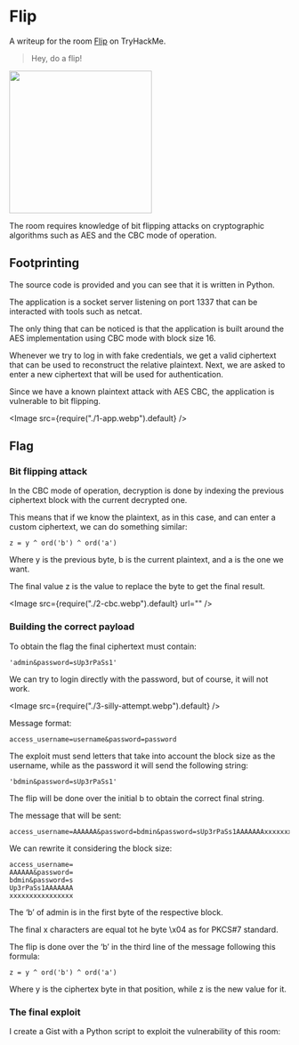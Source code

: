 # Flip

A writeup for the room [Flip](https://tryhackme.com/room/flip) on TryHackMe.

> Hey, do a flip!

<Image src="https://tryhackme-images.s3.amazonaws.com/room-icons/30129d71d291d86c1976d56c3333d8f7.png" width="256" />

The room requires knowledge of bit flipping attacks on cryptographic algorithms such as AES and the CBC mode of operation.

## Footprinting

The source code is provided and you can see that it is written in Python.

The application is a socket server listening on port 1337 that can be interacted with tools such as netcat.

The only thing that can be noticed is that the application is built around the AES implementation using CBC mode with block size 16.

Whenever we try to log in with fake credentials, we get a valid ciphertext that can be used to reconstruct the relative plaintext. Next, we are asked to enter a new ciphertext that will be used for authentication.

Since we have a known plaintext attack with AES CBC, the application is vulnerable to bit flipping.

<Image src={require("./1-app.webp").default} />

## Flag

### Bit flipping attack

In the CBC mode of operation, decryption is done by indexing the previous ciphertext block with the current decrypted one.

This means that if we know the plaintext, as in this case, and can enter a custom ciphertext, we can do something similar:

```
z = y ^ ord('b') ^ ord('a')
```

Where y is the previous byte, b is the current plaintext, and a is the one we want.

The final value z is the value to replace the byte to get the final result.

<Image src={require("./2-cbc.webp").default} url="" />

### Building the correct payload

To obtain the flag the final ciphertext must contain:

```
'admin&password=sUp3rPaSs1'
```

We can try to login directly with the password, but of course, it will not work.

<Image src={require("./3-silly-attempt.webp").default} />

Message format:

```
access_username=username&password=password
```

The exploit must send letters that take into account the block size as the username, while as the password it will send the following string:

```
'bdmin&password=sUp3rPaSs1'
```

The flip will be done over the initial b to obtain the correct final string.

The message that will be sent:

```
access_username=AAAAAA&password=bdmin&password=sUp3rPaSs1AAAAAAAxxxxxxxxxxxxxxxx
```

We can rewrite it considering the block size:

```
access_username=
AAAAAA&password=
bdmin&password=s
Up3rPaSs1AAAAAAA
xxxxxxxxxxxxxxxx
```

The ‘b’ of admin is in the first byte of the respective block.

The final x characters are equal tot he byte \x04 as for PKCS#7 standard.

The flip is done over the ‘b’ in the third line of the message following this formula:

```
z = y ^ ord('b') ^ ord('a')
```

Where y is the ciphertex byte in that position, while z is the new value for it.

### The final exploit

I create a Gist with a Python script to exploit the vulnerability of this room:

<Gist id="45f564621dc19f1a6f71f3ab1b61c433" />